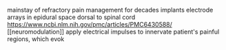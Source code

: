 mainstay of refractory pain management for decades
implants electrode arrays in epidural space dorsal to spinal cord
https://www.ncbi.nlm.nih.gov/pmc/articles/PMC6430588/
[[neuromodulation]]
apply electrical impulses to innervate patient's painful regions, which evok